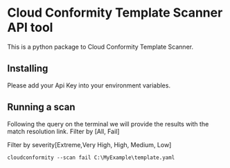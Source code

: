 # Cloud Conformity Template Scanner API tool

This is a python package to Cloud Conformity Template Scanner. 

## Installing

Please add your Api Key into your environment variables.

## Running a scan

Following the query on the terminal we will provide the results with the match resolution link.
Filter by [All, Fail]

Filter by severity[Extreme,Very High, High, Medium, Low]

```
cloudconformity --scan fail C:\MyExample\template.yaml
```